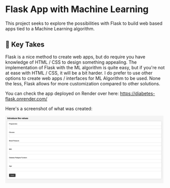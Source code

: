 # Flask App with Machine Learning

This project seeks to explore the possibilities with Flask to build web based apps tied to a Machine Learning algorithm.

## 📒 Key Takes

Flask is a nice method to create web apps, but do require you have knowledge of HTML / CSS to design something appealing. The implementation of Flask with the ML algorithm is quite easy, but if you're not at ease with HTML / CSS, it will be a bit harder. I do prefer to use other options to create web apps / interfaces for ML Algorithm to be used. 
None the less, Flask allows for more customization compared to other solutions. 

You can check the app deployed on Render over here:
<https://diabetes-flask.onrender.com/>

Here's a screenshot of what was created: 

<img src="https://github.com/4GeeksAcademy/gustavolima-flask_project/blob/main/assets/flask.png" width="500">
